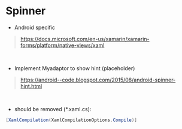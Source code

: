 # Spinner

- Android specific
> https://docs.microsoft.com/en-us/xamarin/xamarin-forms/platform/native-views/xaml  

<br />

- Implement Myadaptor to show hint (placeholder)
> https://android--code.blogspot.com/2015/08/android-spinner-hint.html

<br />

- should be removed (*.xaml.cs):
```cs
[XamlCompilation(XamlCompilationOptions.Compile)]
```


